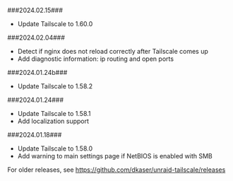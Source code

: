 ###2024.02.15###
- Update Tailscale to 1.60.0

###2024.02.04###
- Detect if nginx does not reload correctly after Tailscale comes up
- Add diagnostic information: ip routing and open ports

###2024.01.24b###
- Update Tailscale to 1.58.2

###2024.01.24###
- Update Tailscale to 1.58.1
- Add localization support

###2024.01.18###
- Update Tailscale to 1.58.0
- Add warning to main settings page if NetBIOS is enabled with SMB

For older releases, see https://github.com/dkaser/unraid-tailscale/releases